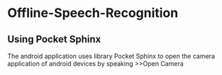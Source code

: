 # Offline-Speech-Recognition
## Using Pocket Sphinx

The android application uses library Pocket Sphinx to open the camera application of android devices by speaking >>Open Camera

